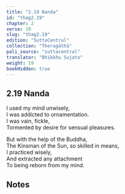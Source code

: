 ```yaml
---
title: "2.19 Nanda"
id: "thag2.19"
chapter: 2
verse: 19
slug: "thag2.19"
edition: "SuttaCentral"
collection: "Theragāthā"
pali_source: "suttacentral"
translator: "Bhikkhu Sujato"
weight: 19
bookHidden: true
---
```


## 2.19 Nanda  

I used my mind unwisely,  
I was addicted to ornamentation.  
I was vain, fickle,  
Tormented by desire for sensual pleasures.  

But with the help of the Buddha,  
The Kinsman of the Sun, so skilled in means,  
I practiced wisely,  
And extracted any attachment  
To being reborn from my mind.

## Notes